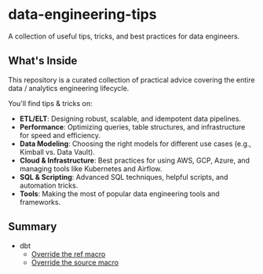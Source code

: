 # data-engineering-tips

A collection of useful tips, tricks, and best practices for data engineers.

## What's Inside

This repository is a curated collection of practical advice covering the entire data / analytics engineering lifecycle. 

You'll find tips & tricks on:
- **ETL/ELT**: Designing robust, scalable, and idempotent data pipelines.
- **Performance**: Optimizing queries, table structures, and infrastructure for speed and efficiency.
- **Data Modeling**: Choosing the right models for different use cases (e.g., Kimball vs. Data Vault).
- **Cloud & Infrastructure**: Best practices for using AWS, GCP, Azure, and managing tools like Kubernetes and Airflow.
- **SQL & Scripting**: Advanced SQL techniques, helpful scripts, and automation tricks.
- **Tools**: Making the most of popular data engineering tools and frameworks.

## Summary

- dbt
  - [Override the ref macro](https://github.com/vvaneecloo/data-engineering-tips/blob/main/dbt/override_ref.sql)
  - [Override the source macro](https://github.com/vvaneecloo/data-engineering-tips/blob/main/dbt/override_source.sql)
